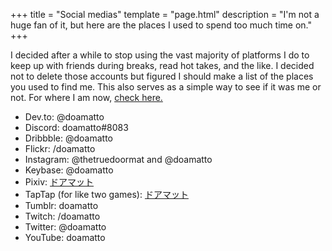 +++
title = "Social medias"
template = "page.html"
description = "I'm not a huge fan of it, but here are the places I used to spend too much time on."
+++

I decided after a while to stop using the vast majority of platforms I do to keep up with friends during breaks, read hot takes, and the like. I decided not to delete those accounts but figured I should make a list of the places you used to find me. This also serves as a simple way to see if it was me or not. For where I am now, [check here.](/contact)

- Dev.to: @doamatto
- Discord: doamatto#8083
- Dribbble: @doamatto
- Flickr: /doamatto
- Instagram: @thetruedoormat and @doamatto
- Keybase: @doamatto
- Pixiv: [ドアマット](https://www.pixiv.net/en/users/70007059)
- TapTap (for like two games): [ドアマット](https://www.taptap.io/user/375462982)
- Tumblr: doamatto
- Twitch: /doamatto
- Twitter: @doamatto
- YouTube: doamatto
